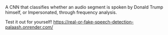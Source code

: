 A CNN that classifies whether an audio segment is spoken by Donald Trump himself, or Impersonated, through frequency analysis.

Test it out for yourself!
https://real-or-fake-speech-detection-palaash.onrender.com/

